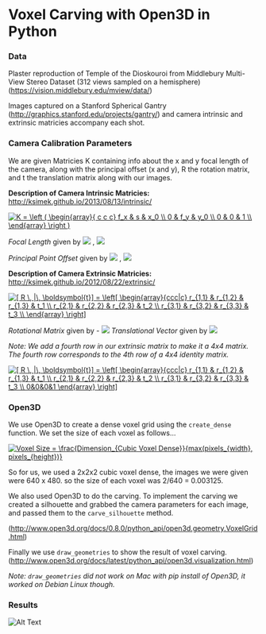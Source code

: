 # Voxel Carving with Open3D in Python

### Data
Plaster reproduction of Temple of the Dioskouroi from Middlebury Multi-View Stereo Dataset (312 views sampled on a hemisphere) (https://vision.middlebury.edu/mview/data/)

Images captured on a Stanford Spherical Gantry (http://graphics.stanford.edu/projects/gantry/) and camera intrinsic and extrinsic matricies accompany each shot.

### Camera Calibration Parameters
We are given Matricies K containing info about the x and y focal length of the camera, along with the principal offset (x and y), R the rotation matrix, and t the translation matrix along with our images.

**Description of Camera Intrinsic Matricies:**
http://ksimek.github.io/2013/08/13/intrinsic/

<a href="https://www.codecogs.com/eqnedit.php?latex=K&space;=&space;\left&space;(&space;\begin{array}{&space;c&space;c&space;c}&space;f_x&space;&&space;s&space;&&space;x_0&space;\\&space;0&space;&&space;f_y&space;&&space;y_0&space;\\&space;0&space;&&space;0&space;&&space;1&space;\\&space;\end{array}&space;\right&space;)" target="_blank"><img src="https://latex.codecogs.com/gif.latex?K&space;=&space;\left&space;(&space;\begin{array}{&space;c&space;c&space;c}&space;f_x&space;&&space;s&space;&&space;x_0&space;\\&space;0&space;&&space;f_y&space;&&space;y_0&space;\\&space;0&space;&&space;0&space;&&space;1&space;\\&space;\end{array}&space;\right&space;)" title="K = \left ( \begin{array}{ c c c} f_x & s & x_0 \\ 0 & f_y & y_0 \\ 0 & 0 & 1 \\ \end{array} \right )" /></a>

*Focal Length* given by  <img src="https://latex.codecogs.com/gif.latex?f_z " /> , <img src="https://latex.codecogs.com/gif.latex?f_y " /> 

*Principal Point Offset* given by  <img src="https://latex.codecogs.com/gif.latex?x_0 " /> ,  <img src="https://latex.codecogs.com/gif.latex?y_0 " /> 

**Description of Camera Extrinsic Matricies:**
http://ksimek.github.io/2012/08/22/extrinsic/

<a href="https://www.codecogs.com/eqnedit.php?latex=[&space;R&space;\,&space;|\,&space;\boldsymbol{t}]&space;=&space;\left[&space;\begin{array}{ccc|c}&space;r_{1,1}&space;&&space;r_{1,2}&space;&&space;r_{1,3}&space;&&space;t_1&space;\\&space;r_{2,1}&space;&&space;r_{2,2}&space;&&space;r_{2,3}&space;&&space;t_2&space;\\&space;r_{3,1}&space;&&space;r_{3,2}&space;&&space;r_{3,3}&space;&&space;t_3&space;\\&space;\end{array}&space;\right]" target="_blank"><img src="https://latex.codecogs.com/gif.latex?[&space;R&space;\,&space;|\,&space;\boldsymbol{t}]&space;=&space;\left[&space;\begin{array}{ccc|c}&space;r_{1,1}&space;&&space;r_{1,2}&space;&&space;r_{1,3}&space;&&space;t_1&space;\\&space;r_{2,1}&space;&&space;r_{2,2}&space;&&space;r_{2,3}&space;&&space;t_2&space;\\&space;r_{3,1}&space;&&space;r_{3,2}&space;&&space;r_{3,3}&space;&&space;t_3&space;\\&space;\end{array}&space;\right]" title="[ R \, |\, \boldsymbol{t}] = \left[ \begin{array}{ccc|c} r_{1,1} & r_{1,2} & r_{1,3} & t_1 \\ r_{2,1} & r_{2,2} & r_{2,3} & t_2 \\ r_{3,1} & r_{3,2} & r_{3,3} & t_3 \\ \end{array} \right]" /></a>

*Rotational Matrix* given by - <img src="https://latex.codecogs.com/gif.latex?R " /> 
*Translational Vector* given by <img src="https://latex.codecogs.com/gif.latex?t " /> 

*Note: We add a fourth row in our extrinsic matrix to make it a 4x4 matrix. The fourth row corresponds to the 4th row of a 4x4 identity matrix.*

<a href="https://www.codecogs.com/eqnedit.php?latex=[&space;R&space;\,&space;|\,&space;\boldsymbol{t}]&space;=&space;\left[&space;\begin{array}{ccc|c}&space;r_{1,1}&space;&&space;r_{1,2}&space;&&space;r_{1,3}&space;&&space;t_1&space;\\&space;r_{2,1}&space;&&space;r_{2,2}&space;&&space;r_{2,3}&space;&&space;t_2&space;\\&space;r_{3,1}&space;&&space;r_{3,2}&space;&&space;r_{3,3}&space;&&space;t_3&space;\\&space;0&0&0&1&space;\end{array}&space;\right]" target="_blank"><img src="https://latex.codecogs.com/gif.latex?[&space;R&space;\,&space;|\,&space;\boldsymbol{t}]&space;=&space;\left[&space;\begin{array}{ccc|c}&space;r_{1,1}&space;&&space;r_{1,2}&space;&&space;r_{1,3}&space;&&space;t_1&space;\\&space;r_{2,1}&space;&&space;r_{2,2}&space;&&space;r_{2,3}&space;&&space;t_2&space;\\&space;r_{3,1}&space;&&space;r_{3,2}&space;&&space;r_{3,3}&space;&&space;t_3&space;\\&space;0&0&0&1&space;\end{array}&space;\right]" title="[ R \, |\, \boldsymbol{t}] = \left[ \begin{array}{ccc|c} r_{1,1} & r_{1,2} & r_{1,3} & t_1 \\ r_{2,1} & r_{2,2} & r_{2,3} & t_2 \\ r_{3,1} & r_{3,2} & r_{3,3} & t_3 \\ 0&0&0&1 \end{array} \right]" /></a>

### Open3D
We use Open3D to create a dense voxel grid using the `create_dense` function. We set the size of each voxel as follows...

<a href="https://www.codecogs.com/eqnedit.php?latex=Voxel&space;Size&space;=&space;\frac{Dimension_{Cubic&space;Voxel&space;Dense}}{max(pixels_{width},&space;pixels_{height})}" target="_blank"><img src="https://latex.codecogs.com/gif.latex?Voxel&space;Size&space;=&space;\frac{Dimension_{Cubic&space;Voxel&space;Dense}}{max(pixels_{width},&space;pixels_{height})}" title="Voxel Size = \frac{Dimension_{Cubic Voxel Dense}}{max(pixels_{width}, pixels_{height})}" /></a>

So for us, we used a 2x2x2 cubic voxel dense, the images we were given were 640 x 480. so the size of each voxel was 2/640 = 0.003125.

We also used Open3D to do the carving. To implement the carving we created a silhouette and grabbed the camera parameters for each image, and passed them to the `carve_silhouette` method.

(http://www.open3d.org/docs/0.8.0/python_api/open3d.geometry.VoxelGrid.html)

Finally we use `draw_geometries` to show the result of voxel carving. 
(http://www.open3d.org/docs/latest/python_api/open3d.visualization.html)

*Note: `draw_geometries` did not work on Mac with pip install of Open3D, it worked on Debian Linux though.*

### Results

![Alt Text](https://github.com/cranberrymuffin/voxel-carving/blob/main/results/Large%20GIF%20(802x626).gif)

